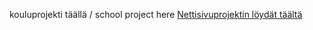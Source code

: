 kouluprojekti täällä / school project here
<a href="Digipalvelut/index.html"> Nettisivuprojektin löydät täältä </a>
